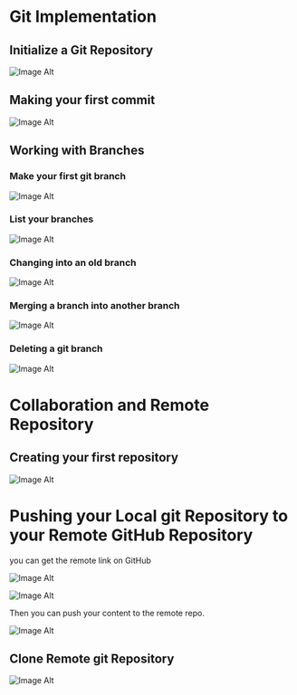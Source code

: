 # Git Implementation

## Initialize a Git Repository

![Image Alt](https://github.com/tochinicky/dareyGit/assets/29289689/861b5314-d481-4c62-b015-db741550caaa)

## Making your first commit

![Image Alt](https://github.com/tochinicky/dareyGit/assets/29289689/1e804bf5-4aae-4edc-ab99-486f8ae6d131)

## Working with Branches

### Make your first git branch

![Image Alt](https://github.com/tochinicky/dareyGit/assets/29289689/37f405c7-92fa-406d-a7db-54a2dd549871)

### List your branches

![Image Alt](https://github.com/tochinicky/dareyGit/assets/29289689/024746e0-e204-4fb1-9b79-88f111483dcd)

### Changing into an old branch

![Image Alt](https://github.com/tochinicky/dareyGit/assets/29289689/bb351c87-528a-4ce8-9fc1-11f52cdd164c)

### Merging a branch into another branch

![Image Alt](https://github.com/tochinicky/dareyGit/assets/29289689/b6caeabd-786d-4858-959b-7d2cf0b00f95)

### Deleting a git branch

![Image Alt](https://github.com/tochinicky/dareyGit/assets/29289689/caeebb55-cb01-40d6-aa2b-926aeed4531c)

# Collaboration and Remote Repository

## Creating your first repository

![Image Alt](https://github.com/tochinicky/dareyGit/assets/29289689/293754fe-96c8-458d-801d-e2aaa7334ccf)

# Pushing your Local git Repository to your Remote GitHub Repository

you can get the remote link on GitHub

![Image Alt](https://github.com/tochinicky/dareyGit/assets/29289689/e52cdca6-9ab2-4564-a951-a2a998d8f26f)

![Image Alt](https://github.com/tochinicky/dareyGit/assets/29289689/b20f6ad4-73e3-4671-802f-d12ff9a32e63)

Then you can push your content to the remote repo.

![Image Alt](https://github.com/tochinicky/dareyGit/assets/29289689/47da963e-9fc2-4e10-9a54-8ba0aad7dc26)

## Clone Remote git Repository

![Image Alt](https://github.com/tochinicky/dareyGit/assets/29289689/4c76f441-0f38-46ce-ac34-a3185e063982)
